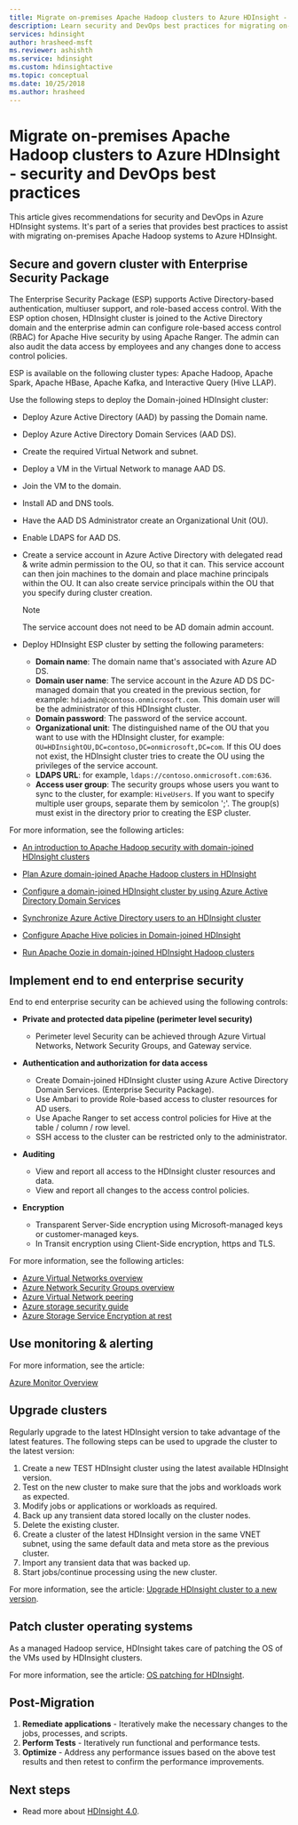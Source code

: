 ```yaml
---
title: Migrate on-premises Apache Hadoop clusters to Azure HDInsight - security and DevOps best practices
description: Learn security and DevOps best practices for migrating on-premises Hadoop clusters to Azure HDInsight.
services: hdinsight
author: hrasheed-msft
ms.reviewer: ashishth
ms.service: hdinsight
ms.custom: hdinsightactive
ms.topic: conceptual
ms.date: 10/25/2018
ms.author: hrasheed
---
```

# Migrate on-premises Apache Hadoop clusters to Azure HDInsight - security and DevOps best practices

This article gives recommendations for security and DevOps in Azure HDInsight systems. It's part of a series that provides best practices to assist with migrating on-premises Apache Hadoop systems to Azure HDInsight.

## Secure and govern cluster with Enterprise Security Package

The Enterprise Security Package (ESP) supports Active Directory-based authentication, multiuser support, and role-based access control. With the ESP option chosen, HDInsight cluster is joined to the Active Directory domain and the enterprise admin can configure role-based access control (RBAC) for Apache Hive security by using Apache Ranger. The admin can also audit the data access by employees and any changes done to access control policies.

ESP is available on the following cluster types: Apache Hadoop, Apache Spark, Apache HBase, Apache Kafka, and Interactive Query (Hive LLAP). 

Use the following steps to deploy the Domain-joined HDInsight cluster:

- Deploy Azure Active Directory (AAD) by passing the Domain name.
- Deploy Azure Active Directory Domain Services (AAD DS).
- Create the required Virtual Network and subnet.
- Deploy a VM in the Virtual Network to manage AAD DS.
- Join the VM to the domain.
- Install AD and DNS tools.
- Have the AAD DS Administrator create an Organizational Unit (OU).
- Enable LDAPS for AAD DS.
- Create a service account in Azure Active Directory with delegated read & write admin permission to the OU, so that it can. This service account can then join machines to the domain and place machine principals within the OU. It can also create service principals within the OU that you specify during cluster creation.


    > [!Note]
    > The service account does not need to be AD domain admin account.


- Deploy HDInsight ESP cluster by setting the following parameters:
    - **Domain name**: The domain name that's associated with Azure AD DS.
    - **Domain user name**: The service account in the Azure AD DS DC-managed domain that you created in the previous section, for example: `hdiadmin@contoso.onmicrosoft.com`. This domain user will be the administrator of this HDInsight cluster.
    - **Domain password**: The password of the service account.
    - **Organizational unit**: The distinguished name of the OU that you want to use with the HDInsight cluster, for example: `OU=HDInsightOU,DC=contoso,DC=onmicrosoft,DC=com`. If this OU does not exist, the HDInsight cluster tries to create the OU using the privileges of the service account.
    - **LDAPS URL**: for example, `ldaps://contoso.onmicrosoft.com:636`.
    - **Access user group**: The security groups whose users you want to sync to the cluster, for example: `HiveUsers`. If you want to specify multiple user groups, separate them by semicolon ';'. The group(s) must exist in the directory prior to creating the ESP cluster.

For more information, see the following articles:

- [An introduction to Apache Hadoop security with domain-joined HDInsight clusters](../domain-joined/apache-domain-joined-introduction.md)

- [Plan Azure domain-joined Apache Hadoop clusters in HDInsight](../domain-joined/apache-domain-joined-architecture.md)
- [Configure a domain-joined HDInsight cluster by using Azure Active Directory Domain Services](../domain-joined/apache-domain-joined-configure-using-azure-adds.md)
- [Synchronize Azure Active Directory users to an HDInsight cluster](../hdinsight-sync-aad-users-to-cluster.md)
- [Configure Apache Hive policies in Domain-joined HDInsight](../domain-joined/apache-domain-joined-run-hive.md)
- [Run Apache Oozie in domain-joined HDInsight Hadoop clusters](../domain-joined/hdinsight-use-oozie-domain-joined-clusters.md)

## Implement end to end enterprise security

End to end enterprise security can be achieved using the following controls:

- **Private and protected data pipeline (perimeter level security)**
    - Perimeter level Security can be achieved through Azure Virtual Networks, Network Security Groups, and Gateway service.

- **Authentication and authorization for data access**
    - Create Domain-joined HDInsight cluster using Azure Active Directory Domain Services. (Enterprise Security Package).
    - Use Ambari to provide Role-based access to cluster resources for AD users.
    - Use Apache Ranger to set access control policies for Hive at the table / column / row level.
    - SSH access to the cluster can be restricted only to the administrator.

- **Auditing**
    - View and report all access to the HDInsight cluster resources and data.
    - View and report all changes to the access control policies.

- **Encryption**
    - Transparent Server-Side encryption using Microsoft-managed keys or customer-managed keys.
    - In Transit encryption using Client-Side encryption, https and TLS.

For more information, see the following articles:

- [Azure Virtual Networks overview](../../virtual-network/virtual-networks-overview.md)
- [Azure Network Security Groups overview](../../virtual-network/security-overview.md)
- [Azure Virtual Network peering](../../virtual-network/virtual-network-peering-overview.md)
- [Azure storage security guide](../../storage/common/storage-security-guide.md)
- [Azure Storage Service Encryption at rest](../../storage/common/storage-service-encryption.md)

## Use monitoring & alerting

For more information, see the article:

[Azure Monitor Overview](../../azure-monitor/overview.md)

## Upgrade clusters

Regularly upgrade to the latest HDInsight version to take advantage of the latest features. The following steps can be used to upgrade the cluster to the latest version:

1. Create a new TEST HDInsight cluster using the latest available HDInsight version.
1. Test on the new cluster to make sure that the jobs and workloads work as expected.
1. Modify jobs or applications or workloads as required.
1. Back up any transient data stored locally on the cluster nodes.
1. Delete the existing cluster.
1. Create a cluster of the latest HDInsight version in the same VNET subnet, using the same default data and meta store as the previous cluster.
1. Import any transient data that was backed up.
1. Start jobs/continue processing using the new cluster.

For more information, see the article: [Upgrade HDInsight cluster to a new version](../hdinsight-upgrade-cluster.md).

## Patch cluster operating systems

As a managed Hadoop service, HDInsight takes care of patching the OS of the VMs used by HDInsight clusters.

For more information, see the article: [OS patching for HDInsight](../hdinsight-os-patching.md).

## Post-Migration

1. **Remediate applications** - Iteratively make the necessary changes to the jobs, processes, and scripts.
2. **Perform Tests** - Iteratively run functional and performance tests.
3. **Optimize** - Address any performance issues based on the above test results and then retest to confirm the performance improvements.

## Next steps

- Read more about [HDInsight 4.0](https://docs.microsoft.com/azure/hdinsight/hadoop/apache-hadoop-introduction).
